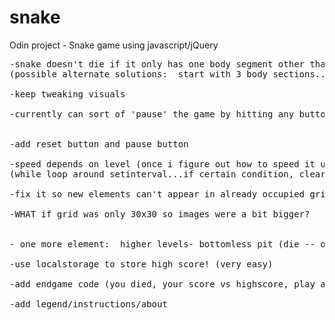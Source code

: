 snake
=====

Odin project - Snake game using javascript/jQuery

<pre>
-snake doesn't die if it only has one body segment other than the head and doubles back on itself (they just swap, is this ok?)
(possible alternate solutions:  start with 3 body sections...or start with at least 2 and don't allow backwards direction)

-keep tweaking visuals

-currently can sort of 'pause' the game by hitting any button other than arrows...leave it for now, but will have to fix in the end


-add reset button and pause button

-speed depends on level (once i figure out how to speed it up properly)
(while loop around setinterval...if certain condition, clearinterval then loop and run setinterval again with new speed)

-fix it so new elements can't appear in already occupied grid space?

-WHAT if grid was only 30x30 so images were a bit bigger?


- one more element:  higher levels- bottomless pit (die -- or maybe just reduced to head?)

-use localstorage to store high score! (very easy)

-add endgame code (you died, your score vs highscore, play again, blah blah blah)

-add legend/instructions/about

</pre>